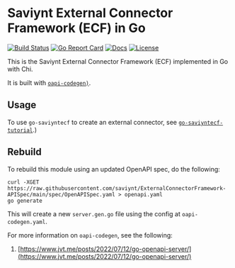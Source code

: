 # Saviynt External Connector Framework (ECF) in Go

[![Build Status][build-status-svg]][build-status-url]
[![Go Report Card][goreport-svg]][goreport-url]
[![Docs][docs-godoc-svg]][docs-godoc-url]
[![License][license-svg]][license-url]

This is the Saviynt External Connector Framework (ECF) implemented in Go with Chi.

It is built with [`oapi-codegen)`](https://github.com/deepmap/oapi-codegen).

## Usage

To use `go-saviyntecf` to create an external connector, see [`go-saviyntecf-tutorial`](https://github.com/grokify/go-saviyntecf-tutorial).)

## Rebuild

To rebuild this module using an updated OpenAPI spec, do the following:

```
curl -XGET https://raw.githubusercontent.com/saviynt/ExternalConnectorFramework-APISpec/main/spec/OpenAPISpec.yaml > openapi.yaml
go generate
```

This will create a new `server.gen.go` file using the config at `oapi-codegen.yaml`.

For more information on `oapi-codegen`, see the following:

1. [https://www.jvt.me/posts/2022/07/12/go-openapi-server/](https://www.jvt.me/posts/2022/07/12/go-openapi-server/)

 [used-by-svg]: https://sourcegraph.com/github.com/grokify/go-saviyntecf/-/badge.svg
 [used-by-url]: https://sourcegraph.com/github.com/grokify/go-saviyntecf?badge
 [build-status-svg]: https://github.com/grokify/go-saviyntecf/workflows/test/badge.svg
 [build-status-url]: https://github.com/grokify/go-saviyntecf/actions/workflows/test.yaml
 [goreport-svg]: https://goreportcard.com/badge/github.com/grokify/go-saviyntecf
 [goreport-url]: https://goreportcard.com/report/github.com/grokify/go-saviyntecf
 [codeclimate-status-svg]: https://codeclimate.com/github/grokify/go-saviyntecf/badges/gpa.svg
 [codeclimate-status-url]: https://codeclimate.com/github/grokify/go-saviyntecf
 [docs-godoc-svg]: https://pkg.go.dev/badge/github.com/grokify/go-saviyntecf
 [docs-godoc-url]: https://pkg.go.dev/github.com/grokify/go-saviyntecf
 [loc-svg]: https://tokei.rs/b1/github/grokify/go-saviyntecf
 [repo-url]: https://github.com/grokify/go-saviyntecf
 [license-svg]: https://img.shields.io/badge/license-MIT-blue.svg
 [license-url]: https://github.com/grokify/go-saviyntecf/blob/master/LICENSE

